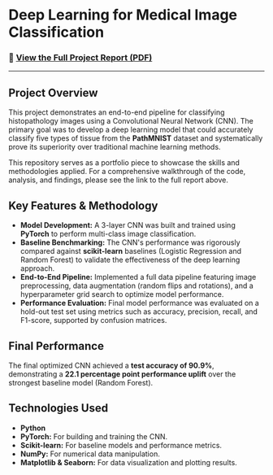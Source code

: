 # Deep Learning for Medical Image Classification

### 📖 [View the Full Project Report (PDF)](Medical_Image_Classification_Report.pdf)

---

## Project Overview

This project demonstrates an end-to-end pipeline for classifying histopathology images using a Convolutional Neural Network (CNN). The primary goal was to develop a deep learning model that could accurately classify five types of tissue from the **PathMNIST** dataset and systematically prove its superiority over traditional machine learning methods.

This repository serves as a portfolio piece to showcase the skills and methodologies applied. For a comprehensive walkthrough of the code, analysis, and findings, please see the link to the full report above.

## Key Features & Methodology

*   **Model Development:** A 3-layer CNN was built and trained using **PyTorch** to perform multi-class image classification.
*   **Baseline Benchmarking:** The CNN's performance was rigorously compared against **scikit-learn** baselines (Logistic Regression and Random Forest) to validate the effectiveness of the deep learning approach.
*   **End-to-End Pipeline:** Implemented a full data pipeline featuring image preprocessing, data augmentation (random flips and rotations), and a hyperparameter grid search to optimize model performance.
*   **Performance Evaluation:** Final model performance was evaluated on a hold-out test set using metrics such as accuracy, precision, recall, and F1-score, supported by confusion matrices.

## Final Performance

The final optimized CNN achieved a **test accuracy of 90.9%**, demonstrating a **22.1 percentage point performance uplift** over the strongest baseline model (Random Forest).

## Technologies Used

*   **Python**
*   **PyTorch:** For building and training the CNN.
*   **Scikit-learn:** For baseline models and performance metrics.
*   **NumPy:** For numerical data manipulation.
*   **Matplotlib & Seaborn:** For data visualization and plotting results.
